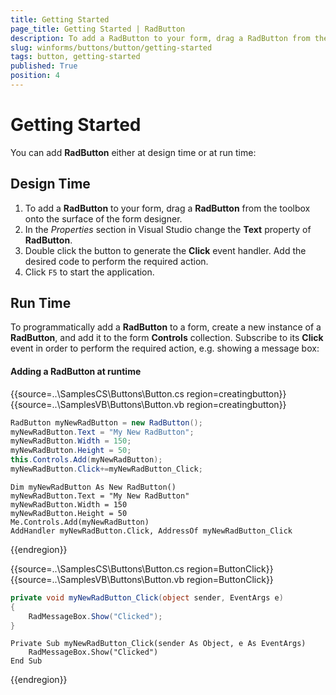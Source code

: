 ```yaml
---
title: Getting Started
page_title: Getting Started | RadButton
description: To add a RadButton to your form, drag a RadButton from the toolbox onto the surface of the form designer.
slug: winforms/buttons/button/getting-started
tags: button, getting-started
published: True
position: 4 
---
```


# Getting Started

You can add __RadButton__ either at design time or at run time:

## Design Time

1. To add a __RadButton__ to your form, drag a __RadButton__ from the toolbox onto the surface of the form designer.
2. In the *Properties* section in Visual Studio change the __Text__ property of __RadButton__.
3. Double click the button to generate the __Click__ event handler. Add the desired code to perform the required action.
4. Click `F5` to start the application.

## Run Time

To programmatically add a __RadButton__ to a form, create a new instance of a __RadButton__, and add it to the form __Controls__ collection. Subscribe to its __Click__ event in order to perform the required action, e.g. showing a message box:

#### Adding a RadButton at runtime 

{{source=..\SamplesCS\Buttons\Button.cs region=creatingbutton}} 
{{source=..\SamplesVB\Buttons\Button.vb region=creatingbutton}} 

````C#
RadButton myNewRadButton = new RadButton();
myNewRadButton.Text = "My New RadButton";
myNewRadButton.Width = 150;
myNewRadButton.Height = 50;
this.Controls.Add(myNewRadButton);
myNewRadButton.Click+=myNewRadButton_Click;

````
````VB.NET
Dim myNewRadButton As New RadButton()
myNewRadButton.Text = "My New RadButton"
myNewRadButton.Width = 150
myNewRadButton.Height = 50
Me.Controls.Add(myNewRadButton)
AddHandler myNewRadButton.Click, AddressOf myNewRadButton_Click

````

{{endregion}} 

{{source=..\SamplesCS\Buttons\Button.cs region=ButtonClick}} 
{{source=..\SamplesVB\Buttons\Button.vb region=ButtonClick}} 

````C#
private void myNewRadButton_Click(object sender, EventArgs e)
{
    RadMessageBox.Show("Clicked");
}

````
````VB.NET
Private Sub myNewRadButton_Click(sender As Object, e As EventArgs)
    RadMessageBox.Show("Clicked")
End Sub

````

{{endregion}} 

